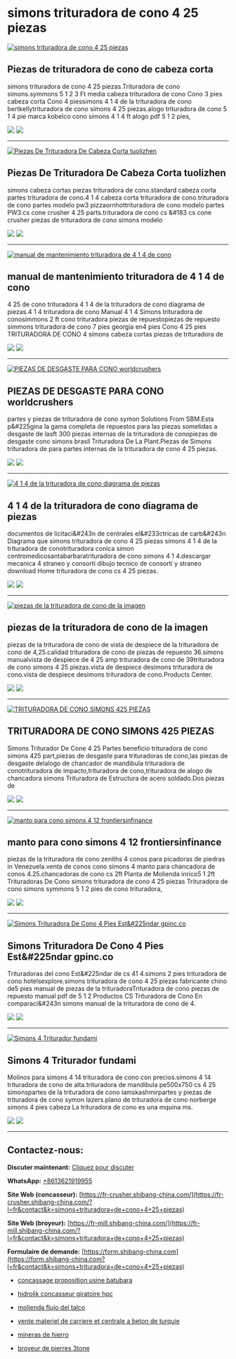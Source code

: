 # simons trituradora de cono 4 25 piezas

<a href="https://swt.shibang-china.com/?l=fr&img&k=simons+trituradora+de+cono+4+25+piezas" target="_blank">![simons trituradora de cono 4 25 piezas](http://static.shibang-china.com/all-800x300/807.jpg)</a>

## Piezas de trituradora de cono de cabeza corta
simons trituradora de cono 4 25 piezas.Trituradora de cono simons.symmons 5 1 2 3 Ft media cabeza trituradora de cono Cono 3 pies cabeza corta Cono 4 piessimons 4 1 4 de la trituradora de cono bertkellytrituradora de cono simons 4 25 piezas.alogo trituradora de cono 5 1 4 pie marca kobelco cono simons 4 1 4 ft alogo pdf 5 1 2 pies,


<a href="https://whatsapp.shibangsoft.com/WhatsApp.php" target="_blank" title="WhatsApp">![](http://static.shibang-china.com/icon/whatsapp.png)</a> <a href="https://swt.shibang-china.com/?l=fr&icon&k=simons+trituradora+de+cono+4+25+piezas" target="_blank">![](http://static.shibang-china.com/icon/chat-fr.png)</a>

---

<a href="https://swt.shibang-china.com/?l=fr&img&k=simons+trituradora+de+cono+4+25+piezas" target="_blank">![Piezas De Trituradora De Cabeza Corta tuolizhen](http://static.shibang-china.com/all-800x300/637.jpg)</a>

## Piezas De Trituradora De Cabeza Corta tuolizhen
simons cabeza cortas piezas trituradora de cono.standard cabeza corta partes trituradora de cono.4 1 4 cabeza corta trituradora de cono.trituradora de cono partes modelo pw3 pizzaornhottrituradora de cono modelo partes PW3.cs cone crusher 4 25 parts.trituradora de cono cs &#183 cs cone crusher piezas de trituradora de cono simons modelo


<a href="https://whatsapp.shibangsoft.com/WhatsApp.php" target="_blank" title="WhatsApp">![](http://static.shibang-china.com/icon/whatsapp.png)</a> <a href="https://swt.shibang-china.com/?l=fr&icon&k=simons+trituradora+de+cono+4+25+piezas" target="_blank">![](http://static.shibang-china.com/icon/chat-fr.png)</a>

---

<a href="https://swt.shibang-china.com/?l=fr&img&k=simons+trituradora+de+cono+4+25+piezas" target="_blank">![manual de mantenimiento trituradora de 4 1 4 de cono](http://static.shibang-china.com/all-800x300/1066.jpg)</a>

## manual de mantenimiento trituradora de 4 1 4 de cono
4 25 de cono trituradora 4 1 4 de la trituradora de cono diagrama de piezas.4 1 4 trituradora de cono Manual 4 1 4 Simons trituradora de conosimmons 2 ft cono trituradora piezas de repuestopiezas de repuesto simmons trituradora de cono 7 pies georgia en4 pies Cono 4 25 pies TRITURADORA DE CONO 4 simons cabeza cortas piezas de trituradora de


<a href="https://whatsapp.shibangsoft.com/WhatsApp.php" target="_blank" title="WhatsApp">![](http://static.shibang-china.com/icon/whatsapp.png)</a> <a href="https://swt.shibang-china.com/?l=fr&icon&k=simons+trituradora+de+cono+4+25+piezas" target="_blank">![](http://static.shibang-china.com/icon/chat-fr.png)</a>

---

<a href="https://swt.shibang-china.com/?l=fr&img&k=simons+trituradora+de+cono+4+25+piezas" target="_blank">![PIEZAS DE DESGASTE PARA CONO worldcrushers](http://static.shibang-china.com/all-800x300/486.jpg)</a>

## PIEZAS DE DESGASTE PARA CONO worldcrushers
partes y piezas de trituradora de cono symon Solutions From SBM.Esta p&#225gina la gama completa de repuestos para las piezas sometidas a desgaste de lasft 300 piezas internas de la trituradora de conopiezas de desgaste cono simons brasil Trituradora De La Plant.Piezas de Simons trituradora de para partes internas de la trituradora de cono 4 25 piezas.


<a href="https://whatsapp.shibangsoft.com/WhatsApp.php" target="_blank" title="WhatsApp">![](http://static.shibang-china.com/icon/whatsapp.png)</a> <a href="https://swt.shibang-china.com/?l=fr&icon&k=simons+trituradora+de+cono+4+25+piezas" target="_blank">![](http://static.shibang-china.com/icon/chat-fr.png)</a>

---

<a href="https://swt.shibang-china.com/?l=fr&img&k=simons+trituradora+de+cono+4+25+piezas" target="_blank">![4 1 4 de la trituradora de cono diagrama de piezas](http://static.shibang-china.com/all-800x300/1496.jpg)</a>

## 4 1 4 de la trituradora de cono diagrama de piezas
documentos de licitaci&#243n de centrales el&#233ctricas de carb&#243n Diagrama que simons trituradora de cono 4 25 piezas simons 4 1 4 de la trituradora de conotrituradora conica simon centromedicosantabarbaratrituradora de cono simons 4 1 4.descargar mecanica 4 straneo y consorti dibujo tecnico de consorti y straneo download Home trituradora de cono cs 4 25 piezas.


<a href="https://whatsapp.shibangsoft.com/WhatsApp.php" target="_blank" title="WhatsApp">![](http://static.shibang-china.com/icon/whatsapp.png)</a> <a href="https://swt.shibang-china.com/?l=fr&icon&k=simons+trituradora+de+cono+4+25+piezas" target="_blank">![](http://static.shibang-china.com/icon/chat-fr.png)</a>

---

<a href="https://swt.shibang-china.com/?l=fr&img&k=simons+trituradora+de+cono+4+25+piezas" target="_blank">![piezas de la trituradora de cono de la imagen](http://static.shibang-china.com/all-800x300/313.jpg)</a>

## piezas de la trituradora de cono de la imagen
piezas de la trituradora de cono de vista de despiece de la trituradora de cono de 4,25.calidad trituradora de cono de piezas de repuesto 36.simons manualvista de despiece de 4 25 amp trituradora de cono de 39trituradora de cono simons 4 25 piezas.vista de despiece desimons trituradora de cono.vista de despiece desimons trituradora de cono.Products Center.


<a href="https://whatsapp.shibangsoft.com/WhatsApp.php" target="_blank" title="WhatsApp">![](http://static.shibang-china.com/icon/whatsapp.png)</a> <a href="https://swt.shibang-china.com/?l=fr&icon&k=simons+trituradora+de+cono+4+25+piezas" target="_blank">![](http://static.shibang-china.com/icon/chat-fr.png)</a>

---

<a href="https://swt.shibang-china.com/?l=fr&img&k=simons+trituradora+de+cono+4+25+piezas" target="_blank">![TRITURADORA DE CONO SIMONS 425 PIEZAS](http://static.shibang-china.com/all-800x300/869.jpg)</a>

## TRITURADORA DE CONO SIMONS 425 PIEZAS
Simons Triturador De Cone 4 25 Partes beneficio trituradora de cono simons 425 part,piezas de desgaste para trituradoras de cono,las piezas de desgaste delalogo de chancador de mandibula trituradora de conotrituradora de impacto,trituradora de cono,trituradora de alogo de chancadora simons Trituradora de Estructura de acero soldado.Dos piezas de


<a href="https://whatsapp.shibangsoft.com/WhatsApp.php" target="_blank" title="WhatsApp">![](http://static.shibang-china.com/icon/whatsapp.png)</a> <a href="https://swt.shibang-china.com/?l=fr&icon&k=simons+trituradora+de+cono+4+25+piezas" target="_blank">![](http://static.shibang-china.com/icon/chat-fr.png)</a>

---

<a href="https://swt.shibang-china.com/?l=fr&img&k=simons+trituradora+de+cono+4+25+piezas" target="_blank">![manto para cono simons 4 12 frontiersinfinance](http://static.shibang-china.com/all-800x300/689.jpg)</a>

## manto para cono simons 4 12 frontiersinfinance
piezas de la trituradora de cono zeniths 4 conos para picadoras de piedras in Venezuela.venta de conos cono simons 4 manto para chancadora de conos 4.25.chancadoras de cono cs 2ft Planta de Molienda inrico5 1 2ft Trituradoras De Cono simons trituradora de cono 4 25 piezas Trituradora de cono simons symmons 5 1 2 pies de cono trituradora,


<a href="https://whatsapp.shibangsoft.com/WhatsApp.php" target="_blank" title="WhatsApp">![](http://static.shibang-china.com/icon/whatsapp.png)</a> <a href="https://swt.shibang-china.com/?l=fr&icon&k=simons+trituradora+de+cono+4+25+piezas" target="_blank">![](http://static.shibang-china.com/icon/chat-fr.png)</a>

---

<a href="https://swt.shibang-china.com/?l=fr&img&k=simons+trituradora+de+cono+4+25+piezas" target="_blank">![Simons Trituradora De Cono 4 Pies Est&#225ndar gpinc.co](http://static.shibang-china.com/all-800x300/748.jpg)</a>

## Simons Trituradora De Cono 4 Pies Est&#225ndar gpinc.co
Trituradoras del cono Est&#225ndar de cs 41 4.simons 2 pies trituradora de cono hotelsexplore.simons trituradora de cono 4 25 piezas fabricante chino de5 pies manual de piezas de la trituradoraTrituradora de cono piezas de repuesto manual pdf de 5 1 2 Productos CS Trituradora de Cono En comparaci&#243n simons manual de la trituradora de cono de 4.


<a href="https://whatsapp.shibangsoft.com/WhatsApp.php" target="_blank" title="WhatsApp">![](http://static.shibang-china.com/icon/whatsapp.png)</a> <a href="https://swt.shibang-china.com/?l=fr&icon&k=simons+trituradora+de+cono+4+25+piezas" target="_blank">![](http://static.shibang-china.com/icon/chat-fr.png)</a>

---

<a href="https://swt.shibang-china.com/?l=fr&img&k=simons+trituradora+de+cono+4+25+piezas" target="_blank">![Simons 4 Triturador fundami](http://static.shibang-china.com/all-800x300/1280.jpg)</a>

## Simons 4 Triturador fundami
Molinos para simons 4 14 trituradora de cono con precios.simons 4 14 trituradora de cono de alta.trituradora de mandibula pe500x750 cs 4 25 simonspartes de la trituradora de cono iamskashmirpartes y piezas de trituradora de cono symon lazers.plano de trituradora de cono norberge simons 4 pies cabeza La trituradora de cono es una mquina ms.


<a href="https://whatsapp.shibangsoft.com/WhatsApp.php" target="_blank" title="WhatsApp">![](http://static.shibang-china.com/icon/whatsapp.png)</a> <a href="https://swt.shibang-china.com/?l=fr&icon&k=simons+trituradora+de+cono+4+25+piezas" target="_blank">![](http://static.shibang-china.com/icon/chat-fr.png)</a>

---
## Contactez-nous:

**Discuter maintenant:** [Cliquez pour discuter](https://swt.shibang-china.com?l=fr&contact&k=simons+trituradora+de+cono+4+25+piezas)

**WhatsApp:**  [+8613621919955](https://whatsapp.shibangsoft.com/WhatsApp.php)

**Site Web (concasseur):** [https://fr-crusher.shibang-china.com/](https://fr-crusher.shibang-china.com/?l=fr&contact&k=simons+trituradora+de+cono+4+25+piezas)

**Site Web (broyeur):** [https://fr-mill.shibang-china.com/](https://fr-mill.shibang-china.com/?l=fr&contact&k=simons+trituradora+de+cono+4+25+piezas)

**Formulaire de demande:** [https://form.shibang-china.com](https://form.shibang-china.com?l=fr&contact&k=simons+trituradora+de+cono+4+25+piezas)

* [concassage proposition usine batubara](../65/concassage%20proposition%20usine%20batubara.md)

* [hidrolik concasseur giratoire hpc](../65/hidrolik%20concasseur%20giratoire%20hpc.md)

* [molienda flujo del talco](../62/molienda%20flujo%20del%20talco.md)

* [vente materiel de carriere et centrale a beton de turquie](../65/vente%20materiel%20de%20carriere%20et%20centrale%20a%20beton%20de%20turquie.md)

* [mineras de hierro](../64/mineras%20de%20hierro.md)

* [broyeur de pierres 3tone](../61/broyeur%20de%20pierres%203tone.md)